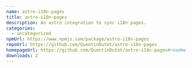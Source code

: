 ```yaml
---
name: astro-i18n-pages
title: astro-i18n-pages
description: An astro integration to sync i18n pages.
categories:
  - uncategorized
npmUrl: https://www.npmjs.com/package/astro-i18n-pages
repoUrl: https://github.com/QuentinDutot/astro-i18n-pages
homepageUrl: https://github.com/QuentinDutot/astro-i18n-pages#readme
downloads: 2
---
```


